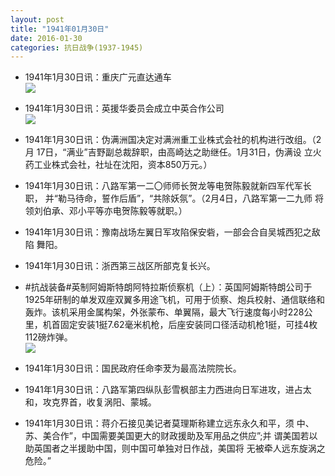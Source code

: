 ```yaml
---
layout: post
title: "1941年01月30日"
date: 2016-01-30
categories: 抗日战争(1937-1945)
---
```


<meta name="referrer" content="no-referrer" />

- 1941年1月30日讯：重庆广元直达通车 <br/><img src="https://ww3.sinaimg.cn/large/aca367d8jw1f0hx3qt1mjj20g205j753.jpg" />

- 1941年1月30日讯：英援华委员会成立中英合作公司 <br/><img src="https://ww1.sinaimg.cn/large/aca367d8jw1f0hvdho1ocj20fj0b9404.jpg" />

- 1941年1月30日讯：伪满洲国决定对满洲重工业株式会社的机构进行改组。（2月 17日，“满业”吉野副总裁辞职，由高崎达之助继任。1月31日，伪满设 立火药工业株式会社，社址在沈阳，资本850万元。） 

- 1941年1月30日讯：八路军第一二〇师师长贺龙等电贺陈毅就新四军代军长职， 并“勒马待命，誓作后盾”，“共除妖氛”。（2月4日，八路军第一二九师 将领刘伯承、邓小平等亦电贺陈毅等就职。） 

- 1941年1月30日讯：豫南战场左翼日军攻陷保安砦，一部会合自吴城西犯之敌陷 舞阳。 

- 1941年1月30日讯：浙西第三战区所部克复长兴。 

- #抗战装备#英制阿姆斯特朗阿特拉斯侦察机（上）：英国阿姆斯特朗公司于1925年研制的单发双座双翼多用途飞机，可用于侦察、炮兵校射、通信联络和轰炸。该机采用金属构架，外张蒙布、单翼隔，最大飞行速度每小时228公里，机首固定安装1挺7.62毫米机枪，后座安装同口径活动机枪1挺，可挂4枚112磅炸弹。 <br/><img src="https://ww2.sinaimg.cn/large/aca367d8jw1f0hak8g14jj20bq0gr407.jpg" />

- 1941年1月30日讯：国民政府任命李茇为最高法院院长。 

- 1941年1月30日讯：八路军第四纵队彭雪枫部主力西进向日军进攻，进占太和，攻克界首，收复涡阳、蒙城。 

- 1941年1月30日讯：蒋介石接见美记者莫理斯称建立远东永久和平，须 中、苏、美合作”，中国需要美国更大的财政援助及军用品之供应”;并 谓美国若以助英国者之半援助中国，则中国可单独对日作战，美国将 无被牵人远东旋涡之危险。” 

